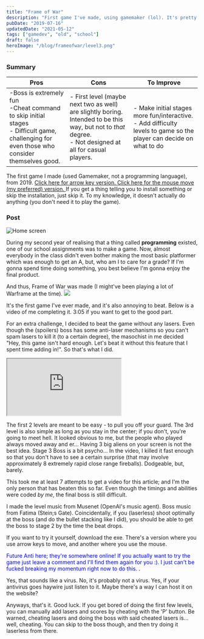 ```yaml
---
title: "Frame of War"
description: "First game I've made, using gamemaker (lol). It's pretty hard. You should try it ;) "
pubDate: "2019-07-16"
updatedDate: "2021-05-12"
tags: ["gamedev", "old", "school"]
draft: false
heroImage: "/blog/frameofwar/level3.png"
---
```


<h3> Summary </h3>

| Pros | Cons | To Improve |
| ---- | ---- | ---------- |
| -Boss is extremely fun <br> -Cheat command to skip initial stages <br> - Difficult game, challenging for even those who consider themselves good.   | - First level (maybe next two as well) are slightly boring. Intended to be this way, but not to *that* degree. <br>- Not designed at all for casual players.    | - Make initial stages more fun/interactive. <br> - Add difficulty levels to game so the player can decide on what to do      |

The first game I made (used Gamemaker, not a programming language), from 2019. <a href="https://github.com/Antimatter543/old-site/releases/download/1.0/Frame.Of.War.exe"> Click here for arrow key version. </a> <a href="https://github.com/Antimatter543/old-site/releases/download/1.0/Frame.of.War.Mouse.Move.exe"> Click here for the mouse move (my preferred) version. </a> If you get a thing telling you to install something or skip the installation, just skip it. To my knowledge, it doesn't actually do anything (you don't need it to play the game).


<h3> Post </h3>
<img src="/blog/frameofwar/entryimg.PNG" alt="Home screen">

During my second year of realising that a thing called **programming** existed, one of our school assignments was to make a game. Now, almost everybody in the class didn't even bother making the most basic platformer which was enough to get an A, but, who am I to care for a grade?
If I'm gonna spend time doing something, you best believe I'm gonna enjoy the final product. 

And thus, Frame of War was made (I might've been playing a lot of Warframe at the time). 
<img src="/blog/frameofwar/level3.png">

It's the first game I've ever made, and it's also annoying to beat. Below is a video of me completing it. 3:05 if you want to get to the good part.

For an extra challenge, I decided to beat the game without any lasers. Even though the (spoilers) boss has some anti-laser mechanisms so you can't spam lasers to kill it (to a certain degree), the masochist in me decided "Hey, this game isn't hard enough. Let's beat it without this feature that I spent time adding in!". So that's what I did.


<iframe src="https://www.youtube.com/embed/IX4cPKXT7-s" allowfullscreen> </iframe>

The first 2 levels are meant to be easy - to pull you off your guard. The 3rd level is also simple as long as you stay in the center; if you don't, you're going to meet hell. It looked obvious to me, but the people who played always moved away and er... Having 3 big aliens on your screen is not the best idea.
Stage 3 Boss is a bit psycho... In the video, I killed it fast enough so that you don't have to see a certain surprise (that may involve approximately 8 extremely rapid close range fireballs). Dodgeable, but, barely.

This took me at least 7 attempts to get a video for this article; and I'm the only person that has beaten this so far. Even though the timings and abilities were coded *by me*, the final boss is still difficult. 

I made the level music from Musenet (OpenAI's music agent). 
Boss music from Fatima (Stein;s Gate). Coincidentally, if you (laserless) shoot optimally at the boss (and do the bullet stacking like I did), you should be able to get the boss to stage 2 by the time the beat drops.

If you want to try it yourself, download the exe. There's a version where you use arrow keys to move, and another where you use the mouse.

<!-- <a href="/blog/frameofwar/Frame of War Mouse Move"> Click here for the mouse control version </a> -->

<!-- <a href="/blog/frameofwar/Frame Of War.exe"> Click here for the arrow key version. </a> -->

<span style="color:blue"> Future Anti here; they're somewhere online! If you actually want to try the game just leave a comment and I'll find them again for you :). I just can't be fucked breaking my momentum right now to do this. </span>.


Yes, that sounds like a virus. No, it's probably not a virus. Yes, if your antivirus goes haywire just listen to it. Maybe there's a way I can host it on the website?

Anyways, that's it. Good luck. If you get bored of doing the first few levels, you can manually add lasers and scores by cheating with the 'P' button. Be warned, cheating lasers and doing the boss with said cheated lasers is... well, cheating. You can skip to the boss though, and then try doing it laserless from there.

